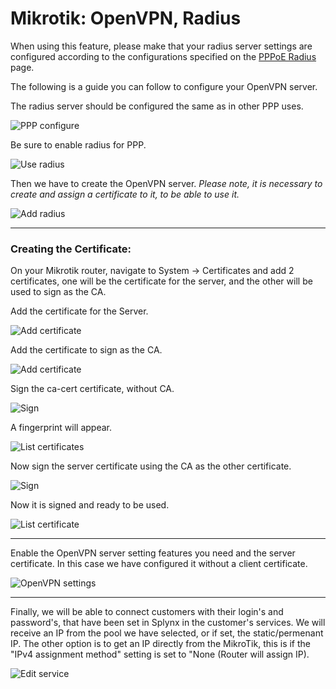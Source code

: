 Mikrotik: OpenVPN, Radius
==========

When using this feature, please make that your radius server settings are configured according to the configurations specified on the [PPPoE Radius](networking/mikrotik_pppoe_radius/mikrotik_pppoe_radius.md) page.

The following is a guide you can follow to configure your OpenVPN server.


The radius server should be configured the same as in other PPP uses.

![PPP configure](radius.png)


Be sure to enable radius for PPP.

![Use radius](use_radius.png)


Then we have to create the OpenVPN server.
 *Please note, it is necessary to create and assign a certificate to it, to be able to use it.*

![Add radius](add_radius.png)


---
### Creating the Certificate:

On your Mikrotik router, navigate to System → Certificates and add 2 certificates, one will be the certificate for the server, and the other will be used to sign as the CA.

Add the certificate for the Server.

![Add certificate](add_ca.png)


Add the certificate to sign as the CA.

![Add certificate](add_ca1.png)


Sign the ca-cert certificate, without CA.

![Sign](sign_ca.png)


A fingerprint will appear.

![List certificates](list_ca.png)


Now sign the server certificate using the CA as the other certificate.

![Sign](sign_ca1.png)


Now it is signed and ready to be used.

![List certificate](list_ca1.png)


---
Enable the OpenVPN server setting features you need and the server certificate. In this case we have configured it without a client certificate.

![OpenVPN settings](ovpn_settings.png)


---
Finally, we will be able to connect customers with their login's and password's, that have been set in Splynx in the customer's services. We will receive an IP from the pool we have selected, or if set, the static/permenant IP. The other option is to get an IP directly from the MikroTik, this is if the "IPv4 assignment method" setting is set to "None (Router will assign IP).

![Edit service](edit_service.png)

